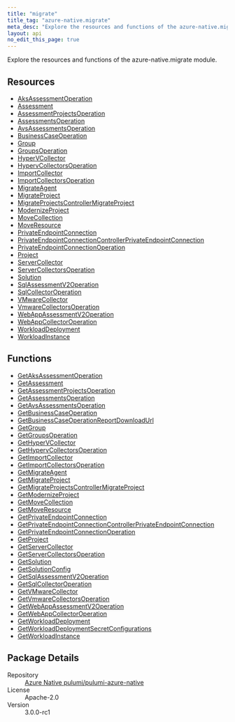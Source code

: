 ```yaml
---
title: "migrate"
title_tag: "azure-native.migrate"
meta_desc: "Explore the resources and functions of the azure-native.migrate module."
layout: api
no_edit_this_page: true
---
```


<!-- WARNING: this file was generated by Pulumi Docs Generator. -->
<!-- Do not edit by hand unless you're certain you know what you are doing! -->

Explore the resources and functions of the azure-native.migrate module.

<h2 id="resources">Resources</h2>
<ul class="api">
    <li><a href="aksassessmentoperation/" title="AksAssessmentOperation">AksAssessmentOperation</a></li>
    <li><a href="assessment/" title="Assessment">Assessment</a></li>
    <li><a href="assessmentprojectsoperation/" title="AssessmentProjectsOperation">AssessmentProjectsOperation</a></li>
    <li><a href="assessmentsoperation/" title="AssessmentsOperation">AssessmentsOperation</a></li>
    <li><a href="avsassessmentsoperation/" title="AvsAssessmentsOperation">AvsAssessmentsOperation</a></li>
    <li><a href="businesscaseoperation/" title="BusinessCaseOperation">BusinessCaseOperation</a></li>
    <li><a href="group/" title="Group">Group</a></li>
    <li><a href="groupsoperation/" title="GroupsOperation">GroupsOperation</a></li>
    <li><a href="hypervcollector/" title="HyperVCollector">HyperVCollector</a></li>
    <li><a href="hypervcollectorsoperation/" title="HypervCollectorsOperation">HypervCollectorsOperation</a></li>
    <li><a href="importcollector/" title="ImportCollector">ImportCollector</a></li>
    <li><a href="importcollectorsoperation/" title="ImportCollectorsOperation">ImportCollectorsOperation</a></li>
    <li><a href="migrateagent/" title="MigrateAgent">MigrateAgent</a></li>
    <li><a href="migrateproject/" title="MigrateProject">MigrateProject</a></li>
    <li><a href="migrateprojectscontrollermigrateproject/" title="MigrateProjectsControllerMigrateProject">MigrateProjectsControllerMigrateProject</a></li>
    <li><a href="modernizeproject/" title="ModernizeProject">ModernizeProject</a></li>
    <li><a href="movecollection/" title="MoveCollection">MoveCollection</a></li>
    <li><a href="moveresource/" title="MoveResource">MoveResource</a></li>
    <li><a href="privateendpointconnection/" title="PrivateEndpointConnection">PrivateEndpointConnection</a></li>
    <li><a href="privateendpointconnectioncontrollerprivateendpointconnection/" title="PrivateEndpointConnectionControllerPrivateEndpointConnection">PrivateEndpointConnectionControllerPrivateEndpointConnection</a></li>
    <li><a href="privateendpointconnectionoperation/" title="PrivateEndpointConnectionOperation">PrivateEndpointConnectionOperation</a></li>
    <li><a href="project/" title="Project">Project</a></li>
    <li><a href="servercollector/" title="ServerCollector">ServerCollector</a></li>
    <li><a href="servercollectorsoperation/" title="ServerCollectorsOperation">ServerCollectorsOperation</a></li>
    <li><a href="solution/" title="Solution">Solution</a></li>
    <li><a href="sqlassessmentv2operation/" title="SqlAssessmentV2Operation">SqlAssessmentV2Operation</a></li>
    <li><a href="sqlcollectoroperation/" title="SqlCollectorOperation">SqlCollectorOperation</a></li>
    <li><a href="vmwarecollector/" title="VMwareCollector">VMwareCollector</a></li>
    <li><a href="vmwarecollectorsoperation/" title="VmwareCollectorsOperation">VmwareCollectorsOperation</a></li>
    <li><a href="webappassessmentv2operation/" title="WebAppAssessmentV2Operation">WebAppAssessmentV2Operation</a></li>
    <li><a href="webappcollectoroperation/" title="WebAppCollectorOperation">WebAppCollectorOperation</a></li>
    <li><a href="workloaddeployment/" title="WorkloadDeployment">WorkloadDeployment</a></li>
    <li><a href="workloadinstance/" title="WorkloadInstance">WorkloadInstance</a></li>
</ul>

<h2 id="functions">Functions</h2>
<ul class="api">
    <li><a href="getaksassessmentoperation/" title="GetAksAssessmentOperation">GetAksAssessmentOperation</a></li>
    <li><a href="getassessment/" title="GetAssessment">GetAssessment</a></li>
    <li><a href="getassessmentprojectsoperation/" title="GetAssessmentProjectsOperation">GetAssessmentProjectsOperation</a></li>
    <li><a href="getassessmentsoperation/" title="GetAssessmentsOperation">GetAssessmentsOperation</a></li>
    <li><a href="getavsassessmentsoperation/" title="GetAvsAssessmentsOperation">GetAvsAssessmentsOperation</a></li>
    <li><a href="getbusinesscaseoperation/" title="GetBusinessCaseOperation">GetBusinessCaseOperation</a></li>
    <li><a href="getbusinesscaseoperationreportdownloadurl/" title="GetBusinessCaseOperationReportDownloadUrl">GetBusinessCaseOperationReportDownloadUrl</a></li>
    <li><a href="getgroup/" title="GetGroup">GetGroup</a></li>
    <li><a href="getgroupsoperation/" title="GetGroupsOperation">GetGroupsOperation</a></li>
    <li><a href="gethypervcollector/" title="GetHyperVCollector">GetHyperVCollector</a></li>
    <li><a href="gethypervcollectorsoperation/" title="GetHypervCollectorsOperation">GetHypervCollectorsOperation</a></li>
    <li><a href="getimportcollector/" title="GetImportCollector">GetImportCollector</a></li>
    <li><a href="getimportcollectorsoperation/" title="GetImportCollectorsOperation">GetImportCollectorsOperation</a></li>
    <li><a href="getmigrateagent/" title="GetMigrateAgent">GetMigrateAgent</a></li>
    <li><a href="getmigrateproject/" title="GetMigrateProject">GetMigrateProject</a></li>
    <li><a href="getmigrateprojectscontrollermigrateproject/" title="GetMigrateProjectsControllerMigrateProject">GetMigrateProjectsControllerMigrateProject</a></li>
    <li><a href="getmodernizeproject/" title="GetModernizeProject">GetModernizeProject</a></li>
    <li><a href="getmovecollection/" title="GetMoveCollection">GetMoveCollection</a></li>
    <li><a href="getmoveresource/" title="GetMoveResource">GetMoveResource</a></li>
    <li><a href="getprivateendpointconnection/" title="GetPrivateEndpointConnection">GetPrivateEndpointConnection</a></li>
    <li><a href="getprivateendpointconnectioncontrollerprivateendpointconnection/" title="GetPrivateEndpointConnectionControllerPrivateEndpointConnection">GetPrivateEndpointConnectionControllerPrivateEndpointConnection</a></li>
    <li><a href="getprivateendpointconnectionoperation/" title="GetPrivateEndpointConnectionOperation">GetPrivateEndpointConnectionOperation</a></li>
    <li><a href="getproject/" title="GetProject">GetProject</a></li>
    <li><a href="getservercollector/" title="GetServerCollector">GetServerCollector</a></li>
    <li><a href="getservercollectorsoperation/" title="GetServerCollectorsOperation">GetServerCollectorsOperation</a></li>
    <li><a href="getsolution/" title="GetSolution">GetSolution</a></li>
    <li><a href="getsolutionconfig/" title="GetSolutionConfig">GetSolutionConfig</a></li>
    <li><a href="getsqlassessmentv2operation/" title="GetSqlAssessmentV2Operation">GetSqlAssessmentV2Operation</a></li>
    <li><a href="getsqlcollectoroperation/" title="GetSqlCollectorOperation">GetSqlCollectorOperation</a></li>
    <li><a href="getvmwarecollector/" title="GetVMwareCollector">GetVMwareCollector</a></li>
    <li><a href="getvmwarecollectorsoperation/" title="GetVmwareCollectorsOperation">GetVmwareCollectorsOperation</a></li>
    <li><a href="getwebappassessmentv2operation/" title="GetWebAppAssessmentV2Operation">GetWebAppAssessmentV2Operation</a></li>
    <li><a href="getwebappcollectoroperation/" title="GetWebAppCollectorOperation">GetWebAppCollectorOperation</a></li>
    <li><a href="getworkloaddeployment/" title="GetWorkloadDeployment">GetWorkloadDeployment</a></li>
    <li><a href="getworkloaddeploymentsecretconfigurations/" title="GetWorkloadDeploymentSecretConfigurations">GetWorkloadDeploymentSecretConfigurations</a></li>
    <li><a href="getworkloadinstance/" title="GetWorkloadInstance">GetWorkloadInstance</a></li>
</ul>

<h2 id="package-details">Package Details</h2>
<dl class="package-details">
	<dt>Repository</dt>
	<dd><a href="https://github.com/pulumi/pulumi-azure-native">Azure Native pulumi/pulumi-azure-native</a></dd>
	<dt>License</dt>
	<dd>Apache-2.0</dd>
	<dt>Version</dt>
	<dd>3.0.0-rc1</dd>
</dl>

